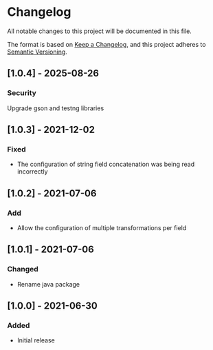 # Changelog
All notable changes to this project will be documented in this file.

The format is based on [Keep a Changelog](https://keepachangelog.com/en/1.0.0/),
and this project adheres to [Semantic Versioning](https://semver.org/spec/v2.0.0.html).
## [1.0.4] - 2025-08-26
### Security
Upgrade gson and testng libraries
## [1.0.3] - 2021-12-02
### Fixed
- The configuration of string field concatenation was being read incorrectly 
## [1.0.2] - 2021-07-06
### Add
- Allow the configuration of multiple transformations per field
## [1.0.1] - 2021-07-06
### Changed
- Rename java package
## [1.0.0] - 2021-06-30
### Added
- Initial release
